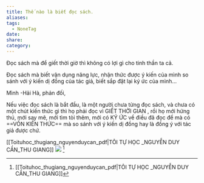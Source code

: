 ```yaml
---
title: Thế nào là biết đọc sách.
aliases: 
tags:
  - NoneTag
date: 
share: 
category:
---
```


Đọc sách mà để giết thời giờ thì không có lợi gì cho tinh thần ta cả.

Đọc sách mà biết vận dụng năng lực, nhận thức được ý kiến của mình so sánh với ý kiến dị đồng của tác giả, biết sắp đặt lại ký ức của mình...

Mình -Hải Hà, phản đối, 

Nếu việc đọc sách là bắt đầu, là một người chưa từng đọc sách, và chưa có một chút kiến thức gì thì họ phải đọc vì GIẾT THỜI GIAN , rồi họ mới hứng thú, mới say mê, mới tìm tòi thêm, mới có KÝ ỨC về điều đã đọc để mà có ==VỐN KIẾN THỨC== mà so sánh với ý kiến dị đồng hay là đồng ý với tác giả được chứ.


[[Toituhoc_thugiang_nguyenduycan_pdf|TÔI TỰ HỌC _NGUYỄN DUY CẦN_THU GIANG]]
![](https://i.imgur.com/P9XiSn6.png)
[^1]

[^1]: [[Toituhoc_thugiang_nguyenduycan_pdf|TÔI TỰ HỌC _NGUYỄN DUY CẦN_THU GIANG]]